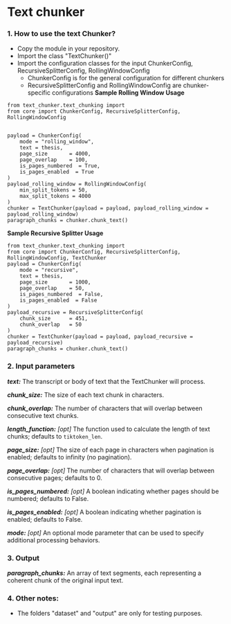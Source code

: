 # Text chunker

### 1. How to use the text Chunker?
- Copy the module in your repository. 
- Import the class "TextChunker()"
- Import the configuration classes for the input ChunkerConfig, RecursiveSplitterConfig, RollingWindowConfig
    - ChunkerConfig is for the general configuration for different chunkers
    - RecursiveSplitterConfig and RollingWindowConfig are chunker-specific configurations
**Sample Rolling Window Usage**
```
from text_chunker.text_chunking import 
from core import ChunkerConfig, RecursiveSplitterConfig, RollingWindowConfig


payload = ChunkerConfig(
    mode = "rolling_window",
    text = thesis,
    page_size       = 4000,
    page_overlap    = 100,
    is_pages_numbered  = True,
    is_pages_enabled  = True
)
payload_rolling_window = RollingWindowConfig(
    min_split_tokens = 50,
    max_split_tokens = 4000   
)
chunker = TextChunker(payload = payload, payload_rolling_window = payload_rolling_window)
paragraph_chunks = chunker.chunk_text()
```
**Sample Recursive Splitter Usage**
```
from text_chunker.text_chunking import 
from core import ChunkerConfig, RecursiveSplitterConfig, RollingWindowConfig, TextChunker
payload = ChunkerConfig(
    mode = "recursive",
    text = thesis,
    page_size       = 1000,
    page_overlap    = 50,
    is_pages_numbered  = False,
    is_pages_enabled  = False
)
payload_recursive = RecursiveSplitterConfig(
    chunk_size      = 451,
    chunk_overlap   = 50
)
chunker = TextChunker(payload = payload, payload_recursive = payload_recursive)
paragraph_chunks = chunker.chunk_text()
```
### 2. Input parameters
***text:***  The transcript or body of text that the TextChunker will process.

***chunk_size:*** The size of each text chunk in characters.

***chunk_overlap:*** The number of characters that will overlap between consecutive text chunks.

***length_function:*** *[opt]* The function used to calculate the length of text chunks; defaults to `tiktoken_len`.

***page_size:*** *[opt]* The size of each page in characters when pagination is enabled; defaults to infinity (no pagination).

***page_overlap:*** *[opt]* The number of characters that will overlap between consecutive pages; defaults to 0.

***is_pages_numbered:*** *[opt]* A boolean indicating whether pages should be numbered; defaults to False.

***is_pages_enabled:*** *[opt]* A boolean indicating whether pagination is enabled; defaults to False.

***mode:*** *[opt]* An optional mode parameter that can be used to specify additional processing behaviors.

### 3. Output

***paragraph_chunks:*** An array of text segments, each representing a coherent chunk of the original input text.

### 4. Other notes:
- The folders "dataset" and "output" are only for testing purposes.
